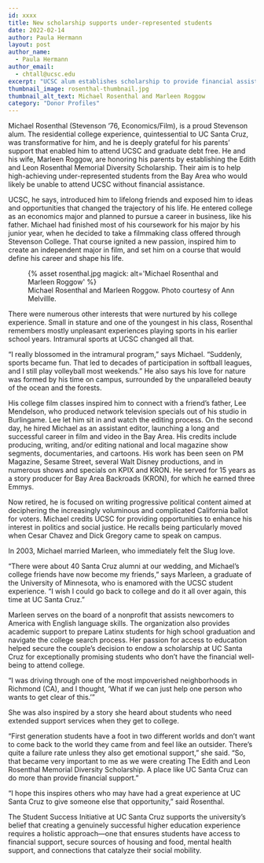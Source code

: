```yaml
---
id: xxxx
title: New scholarship supports under-represented students
date: 2022-02-14
author: Paula Hermann
layout: post
author_name:
  - Paula Hermann
author_email:
  - chtall@ucsc.edu
excerpt: "UCSC alum establishes scholarship to provide financial assistance for under-represented students in memory of his parents whose support enabled him to graduate from UCSC debt-free."
thumbnail_image: rosenthal-thumbnail.jpg
thumbnail_alt_text: Michael Rosenthal and Marleen Roggow
category: "Donor Profiles"
---
```

  
Michael Rosenthal (Stevenson ‘76, Economics/Film), is a proud Stevenson alum. The residential college experience, quintessential to UC Santa Cruz, was transformative for him, and he is deeply grateful for his parents’ support that enabled him to attend UCSC and graduate debt free. He and his wife, Marleen Roggow, are honoring his parents by establishing the Edith and Leon Rosenthal Memorial Diversity Scholarship. Their aim is to help high-achieving under-represented students from the Bay Area who would likely be unable to attend UCSC without financial assistance.

UCSC, he says, introduced him to lifelong friends and exposed him to ideas and opportunities that changed the trajectory of his life. He entered college as an economics major and planned to pursue a career in business, like his father. Michael had finished most of his coursework for his major by his junior year, when he decided to take a filmmaking class offered through Stevenson College. That course ignited a new passion, inspired him to create an independent major in film, and set him on a course that would define his career and shape his life.

<figure class="inline-image right">
{% asset rosenthal.jpg magick: alt='Michael Rosenthal and Marleen Roggow' %}
<figcaption>Michael Rosenthal and Marleen Roggow. Photo courtesy of Ann Melvillle.</figcaption></figure>

There were numerous other interests that were nurtured by his college experience. Small in stature and one of the youngest in his class, Rosenthal remembers mostly unpleasant experiences playing sports in his earlier school years. Intramural sports at UCSC changed all that.

“I really blossomed in the intramural program,” says Michael. “Suddenly, sports became fun. That led to decades of participation in softball leagues, and I still play volleyball most weekends.” He also says his love for nature was formed by his time on campus, surrounded by the unparalleled beauty of the ocean and the forests.

His college film classes inspired him to connect with a friend’s father, Lee Mendelson, who produced network television specials out of his studio in Burlingame. Lee let him sit in and watch the editing process. On the second day, he hired Michael as an assistant editor, launching a long and successful career in film and video in the Bay Area. His credits include producing, writing, and/or editing national and local magazine show segments, documentaries, and cartoons. His work has been seen on PM Magazine, Sesame Street, several Walt Disney productions, and in numerous shows and specials on KPIX and KRON. He served for 15 years as a story producer for Bay Area Backroads (KRON), for which he earned three Emmys. 

Now retired, he is focused on writing progressive political content aimed at deciphering the increasingly voluminous and complicated California ballot for voters. Michael credits UCSC for providing opportunities to enhance his interest in politics and social justice. He recalls being particularly moved when Cesar Chavez and Dick Gregory came to speak on campus.

In 2003, Michael married Marleen, who immediately felt the Slug love. 

“There were about 40 Santa Cruz alumni at our wedding, and Michael’s college friends have now become my friends,” says Marleen, a graduate of the University of Minnesota, who is enamored with the UCSC student experience. “I wish I could go back to college and do it all over again, this time at UC Santa Cruz.” 

Marleen serves on the board of a nonprofit that assists newcomers to America with English language skills. The organization also provides academic support to prepare Latinx students for high school graduation and navigate the college search process. Her passion for access to education helped secure the couple’s decision to endow a scholarship at UC Santa Cruz for exceptionally promising students who don’t have the financial well-being to attend college.

“I was driving through one of the most impoverished neighborhoods in Richmond (CA), and I thought, ‘What if we can just help one person who wants to get clear of this.’” 

She was also inspired by a story she heard about students who need extended support services when they get to college. 

“First generation students have a foot in two different worlds and don’t want to come back to the world they came from and feel like an outsider. There’s quite a failure rate unless they also get emotional support,” she said. “So, that became very important to me as we were creating The Edith and Leon Rosenthal Memorial Diversity Scholarship. A place like UC Santa Cruz can do more than provide financial support.”

“I hope this inspires others who may have had a great experience at UC Santa Cruz to give someone else that opportunity,” said Rosenthal. 

The Student Success Initiative at UC Santa Cruz supports the university’s belief that creating a genuinely successful higher education experience requires a holistic approach—one that ensures students have access to financial support, secure sources of housing and food, mental health support, and connections that catalyze their social mobility. 
